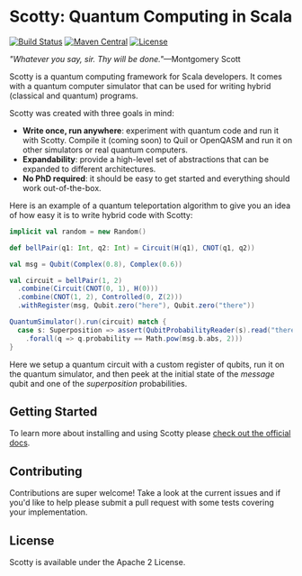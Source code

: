 # Scotty: Quantum Computing in Scala

[![Build Status](https://travis-ci.org/entangled-xyz/scotty.svg?branch=master)](https://travis-ci.org/entangled-xyz/scotty) [![Maven Central](https://maven-badges.herokuapp.com/maven-central/xyz.entangled/scotty_2.12/badge.svg)](https://maven-badges.herokuapp.com/maven-central/xyz.entangled/scotty_2.12) [![License](https://img.shields.io/badge/License-Apache%202.0-blue.svg)](https://github.com/gitbucket/gitbucket/blob/master/LICENSE)

*"Whatever you say, sir. Thy will be done."*—Montgomery Scott

Scotty is a quantum computing framework for Scala developers. It comes with a quantum computer simulator that can be used for writing hybrid (classical and quantum) programs.

Scotty was created with three goals in mind:

- **Write once, run anywhere**: experiment with quantum code and run it with Scotty. Compile it (coming soon) to Quil or OpenQASM and run it on other simulators or real quantum computers.
- **Expandability**: provide a high-level set of abstractions that can be expanded to different architectures.
- **No PhD required**: it should be easy to get started and everything should work out-of-the-box.

Here is an example of a quantum teleportation algorithm to give you an idea of how easy it is to write hybrid code with Scotty:

```scala
implicit val random = new Random()

def bellPair(q1: Int, q2: Int) = Circuit(H(q1), CNOT(q1, q2))

val msg = Qubit(Complex(0.8), Complex(0.6))

val circuit = bellPair(1, 2)
  .combine(Circuit(CNOT(0, 1), H(0)))
  .combine(CNOT(1, 2), Controlled(0, Z(2)))
  .withRegister(msg, Qubit.zero("here"), Qubit.zero("there"))

QuantumSimulator().run(circuit) match {
  case s: Superposition => assert(QubitProbabilityReader(s).read("there")
    .forall(q => q.probability == Math.pow(msg.b.abs, 2)))
}
```

Here we setup a quantum circuit with a custom register of qubits, run it on the quantum simulator, and then peek at the initial state of the *message* qubit and one of the *superposition* probabilities.

## Getting Started

To learn more about installing and using Scotty please [check out the official docs](https://www.entangled.xyz/scotty/).

## Contributing

Contributions are super welcome! Take a look at the current issues and if you'd like to help please submit a pull request with some tests covering your implementation.

## License

Scotty is available under the Apache 2 License.
